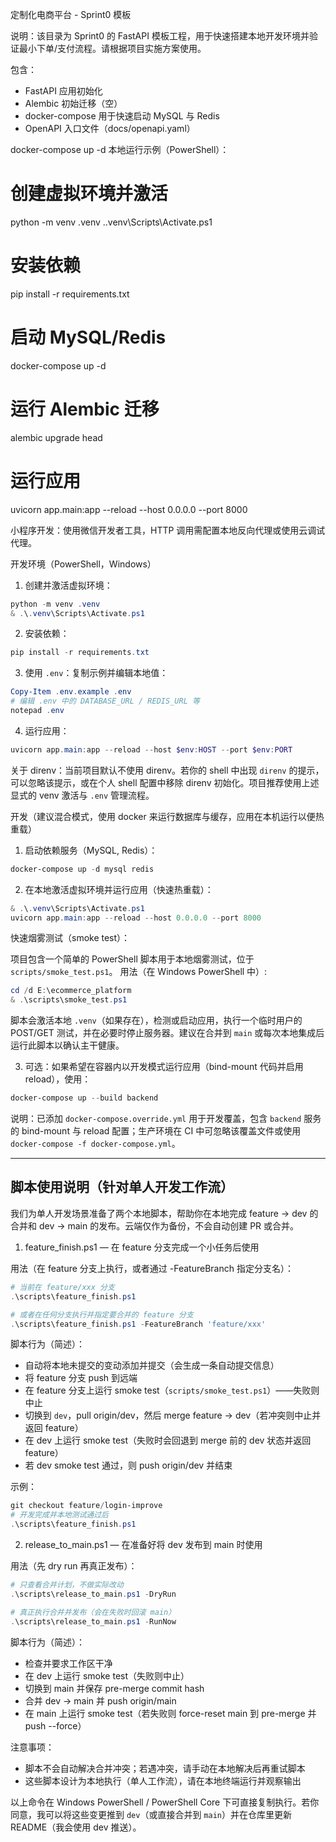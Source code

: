 定制化电商平台 - Sprint0 模板

说明：该目录为 Sprint0 的 FastAPI 模板工程，用于快速搭建本地开发环境并验证最小下单/支付流程。请根据项目实施方案使用。 

包含：
- FastAPI 应用初始化
- Alembic 初始迁移（空）
- docker-compose 用于快速启动 MySQL 与 Redis
- OpenAPI 入口文件（docs/openapi.yaml）

docker-compose up -d
本地运行示例（PowerShell）：

# 创建虚拟环境并激活
python -m venv .venv
.\.venv\Scripts\Activate.ps1

# 安装依赖
pip install -r requirements.txt

# 启动 MySQL/Redis
docker-compose up -d

# 运行 Alembic 迁移
alembic upgrade head

# 运行应用
uvicorn app.main:app --reload --host 0.0.0.0 --port 8000

小程序开发：使用微信开发者工具，HTTP 调用需配置本地反向代理或使用云调试代理。

开发环境（PowerShell，Windows）

1) 创建并激活虚拟环境：

```powershell
python -m venv .venv
& .\.venv\Scripts\Activate.ps1
```

2) 安装依赖：

```powershell
pip install -r requirements.txt
```

3) 使用 `.env`：复制示例并编辑本地值：

```powershell
Copy-Item .env.example .env
# 编辑 .env 中的 DATABASE_URL / REDIS_URL 等
notepad .env
```

4) 运行应用：

```powershell
uvicorn app.main:app --reload --host $env:HOST --port $env:PORT
```

关于 direnv：当前项目默认不使用 direnv。若你的 shell 中出现 `direnv` 的提示，可以忽略该提示，或在个人 shell 配置中移除 direnv 初始化。项目推荐使用上述显式的 venv 激活与 `.env` 管理流程。

开发（建议混合模式，使用 docker 来运行数据库与缓存，应用在本机运行以便热重载）

1) 启动依赖服务（MySQL, Redis）：

```powershell
docker-compose up -d mysql redis
```

2) 在本地激活虚拟环境并运行应用（快速热重载）：

```powershell
& .\.venv\Scripts\Activate.ps1
uvicorn app.main:app --reload --host 0.0.0.0 --port 8000
```

快速烟雾测试（smoke test）：

项目包含一个简单的 PowerShell 脚本用于本地烟雾测试，位于 `scripts/smoke_test.ps1`。
用法（在 Windows PowerShell 中）:

```powershell
cd /d E:\ecommerce_platform
& .\scripts\smoke_test.ps1
```

脚本会激活本地 `.venv`（如果存在），检测或启动应用，执行一个临时用户的 POST/GET 测试，并在必要时停止服务器。建议在合并到 `main` 或每次本地集成后运行此脚本以确认主干健康。

3) 可选：如果希望在容器内以开发模式运行应用（bind-mount 代码并启用 reload），使用：

```powershell
docker-compose up --build backend
```

说明：已添加 `docker-compose.override.yml` 用于开发覆盖，包含 `backend` 服务的 bind-mount 与 reload 配置；生产环境在 CI 中可忽略该覆盖文件或使用 `docker-compose -f docker-compose.yml`。

-----------------------------
脚本使用说明（针对单人开发工作流）
-----------------------------

我们为单人开发场景准备了两个本地脚本，帮助你在本地完成 feature -> dev 的合并和 dev -> main 的发布。云端仅作为备份，不会自动创建 PR 或合并。

1) feature_finish.ps1 — 在 feature 分支完成一个小任务后使用

用法（在 feature 分支上执行，或者通过 -FeatureBranch 指定分支名）：

```powershell
# 当前在 feature/xxx 分支
.\scripts\feature_finish.ps1

# 或者在任何分支执行并指定要合并的 feature 分支
.\scripts\feature_finish.ps1 -FeatureBranch 'feature/xxx'
```

脚本行为（简述）：
- 自动将本地未提交的变动添加并提交（会生成一条自动提交信息）
- 将 feature 分支 push 到远端
- 在 feature 分支上运行 smoke test（`scripts/smoke_test.ps1`）——失败则中止
- 切换到 `dev`，pull origin/dev，然后 merge feature -> dev（若冲突则中止并返回 feature）
- 在 dev 上运行 smoke test（失败时会回退到 merge 前的 dev 状态并返回 feature）
- 若 dev smoke test 通过，则 push origin/dev 并结束

示例：

```powershell
git checkout feature/login-improve
# 开发完成并本地测试通过后
.\scripts\feature_finish.ps1
```

2) release_to_main.ps1 — 在准备好将 dev 发布到 main 时使用

用法（先 dry run 再真正发布）：

```powershell
# 只查看合并计划，不做实际改动
.\scripts\release_to_main.ps1 -DryRun

# 真正执行合并并发布（会在失败时回滚 main）
.\scripts\release_to_main.ps1 -RunNow
```

脚本行为（简述）：
- 检查并要求工作区干净
- 在 dev 上运行 smoke test（失败则中止）
- 切换到 main 并保存 pre-merge commit hash
- 合并 dev -> main 并 push origin/main
- 在 main 上运行 smoke test（若失败则 force-reset main 到 pre-merge 并 push --force）

注意事项：
- 脚本不会自动解决合并冲突；若遇冲突，请手动在本地解决后再重试脚本
- 这些脚本设计为本地执行（单人工作流），请在本地终端运行并观察输出

以上命令在 Windows PowerShell / PowerShell Core 下可直接复制执行。若你同意，我可以将这些变更推到 `dev`（或直接合并到 `main`）并在仓库里更新 README（我会使用 dev 推送）。
